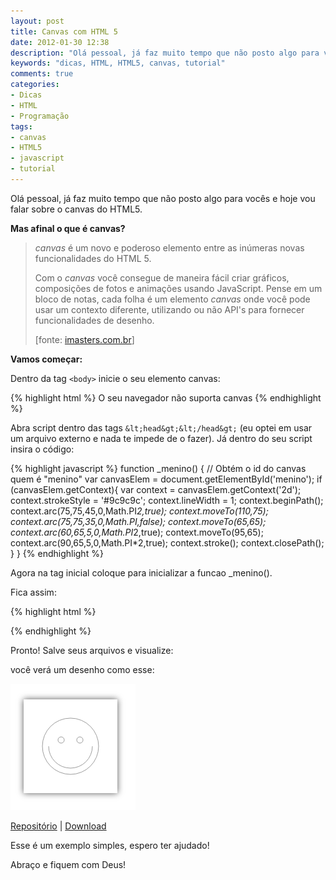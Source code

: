 ```yaml
---
layout: post
title: Canvas com HTML 5
date: 2012-01-30 12:38
description: "Olá pessoal, já faz muito tempo que não posto algo para vocês e hoje vou falar sobre o canvas do HTML5"
keywords: "dicas, HTML, HTML5, canvas, tutorial"
comments: true
categories:
- Dicas
- HTML
- Programação
tags:
- canvas
- HTML5
- javascript
- tutorial
---
```


Olá pessoal, já faz muito tempo que não posto algo para vocês e hoje vou falar sobre o canvas do HTML5\.

**Mas afinal o que é canvas?**

> _canvas_ é um novo e poderoso elemento entre as inúmeras novas funcionalidades do HTML 5.
>
> Com o _canvas_ você consegue de maneira fácil criar gráficos, composições de fotos e animações usando JavaScript. Pense em um bloco de notas, cada folha é um elemento _canvas_ onde você pode usar um contexto diferente, utilizando ou não API's para fornecer funcionalidades de desenho.
>
> [fonte: [imasters.com.br](http://imasters.com.br/artigo/16455/desenvolvimento/html-5-na-pratica-canvas-parte-01)]

**Vamos começar:**

Dentro da tag `<body>` inicie o seu elemento canvas:

{% highlight html %}
<canvas id="menino" width="150" height="150">
  O seu navegador não suporta canvas
</canvas>
{% endhighlight %}

Abra script dentro das tags `&lt;head&gt;&lt;/head&gt;` (eu optei em usar um arquivo externo e nada te impede de o fazer). Já dentro do seu script insira o código:

{% highlight javascript %}
function _menino() {
  // Obtém o id do canvas quem é "menino"
  var canvasElem = document.getElementById('menino');
  if (canvasElem.getContext){
    var context = canvasElem.getContext('2d');
    context.strokeStyle = '#9c9c9c';
    context.lineWidth   = 1;
    context.beginPath();
    context.arc(75,75,45,0,Math.PI*2,true);
    context.moveTo(110,75);
    context.arc(75,75,35,0,Math.PI,false);
    context.moveTo(65,65);
    context.arc(60,65,5,0,Math.PI*2,true);
    context.moveTo(95,65);
    context.arc(90,65,5,0,Math.PI*2,true);
    context.stroke();
    context.closePath();
  }
}
{% endhighlight %}

Agora na tag inicial <body> coloque para inicializar a funcao _menino().

Fica assim:

{% highlight html %}
<body onload="_menino();">
{% endhighlight %}

Pronto! Salve seus arquivos e visualize:

você verá um desenho como esse:

![canvas-menino](/assets/uploads/canvas-menino.png)

<a href="https://github.com/nandomoreirame/canvas_menino">Repositório</a> | <a href="https://github.com/nandomoreirame/canvas_menino/archive/master.zip">Download</a>

Esse é um exemplo simples, espero ter ajudado!

Abraço e fiquem com Deus!
